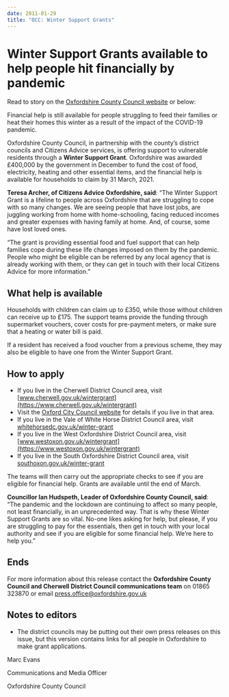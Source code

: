 ```yaml
---
date: 2011-01-29
title: "OCC: Winter Support Grants"
---
```


# Winter Support Grants available to help people hit financially by pandemic

 

Read to story on the [Oxfordshire County Council website](https://news.oxfordshire.gov.uk/winter-grants/) or below:

 

Financial help is still available for people struggling to feed their families or heat their homes this winter as a result of the impact of the COVID-19 pandemic.

 

Oxfordshire County Council, in partnership with the county’s district councils and Citizens Advice services, is offering support to vulnerable residents through a **Winter Support Grant**. Oxfordshire was awarded £400,000 by the government in December to fund the cost of food, electricity, heating and other essential items, and the financial help is available for households to claim by 31 March, 2021.

 

**Teresa Archer, of Citizens Advice Oxfordshire, said**: “The Winter Support Grant is a lifeline to people across Oxfordshire that are struggling to cope with so many changes. We are seeing people that have lost jobs, are juggling working from home with home-schooling, facing reduced incomes and greater expenses with having family at home. And, of course, some have lost loved ones.

 

“The grant is providing essential food and fuel support that can help families cope during these life changes imposed on them by the pandemic. People who might be eligible can be referred by any local agency that is already working with them, or they can get in touch with their local Citizens Advice for more information.”

 

## What help is available

 

Households with children can claim up to £350, while those without children can receive up to £175. The support teams provide the funding through supermarket vouchers, cover costs for pre-payment meters, or make sure that a heating or water bill is paid.

 

If a resident has received a food voucher from a previous scheme, they may also be eligible to have one from the Winter Support Grant.

 

## How to apply

 

* If you live in the Cherwell District Council area, visit [www.cherwell.gov.uk/wintergrant](https://www.cherwell.gov.uk/wintergrant)
* Visit the [Oxford City Council website](https://www.oxford.gov.uk/info/20044/grants/1426/covid-19_winter_support_grant_cwsg) for details if you live in that area.
* If you live in the Vale of White Horse District Council area, visit [whitehorsedc.gov.uk/winter-grant](https://www.whitehorsedc.gov.uk/vale-of-white-horse-district-council/coronavirus-community-support/winter-support-grant-scheme/)
 * If you live in the West Oxfordshire District Council area, visit [www.westoxon.gov.uk/wintergrant](https://www.westoxon.gov.uk/wintergrant)
 * If you live in the South Oxfordshire District Council area, visit [southoxon.gov.uk/winter-grant](https://www.southoxon.gov.uk/south-oxfordshire-district-council/community-support/grants/winter-support-grant-scheme/)

 

The teams will then carry out the appropriate checks to see if you are eligible for financial help. Grants are available until the end of March.

 

**Councillor Ian Hudspeth, Leader of Oxfordshire County Council, said**: “The pandemic and the lockdown are continuing to affect so many people, not least financially, in an unprecedented way. That is why these Winter Support Grants are so vital. No-one likes asking for help, but please, if you are struggling to pay for the essentials, then get in touch with your local authority and see if you are eligible for some financial help. We’re here to help you.”

 

## Ends

 

For more information about this release contact the **Oxfordshire County Council and Cherwell District Council communications team** on 01865 323870 or email [press.office@oxfordshire.gov.uk](mailto:press.office@oxfordshire.gov.uk)
 
## Notes to editors

 * The district councils may be putting out their own press releases on this issue, but this version contains links for all people in Oxfordshire to make grant applications.

 

Marc Evans

Communications and Media Officer

Oxfordshire County Council
